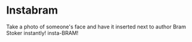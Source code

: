 Instabram
=========

Take a photo of someone's face and have it inserted next to author Bram Stoker instantly! insta-BRAM!
